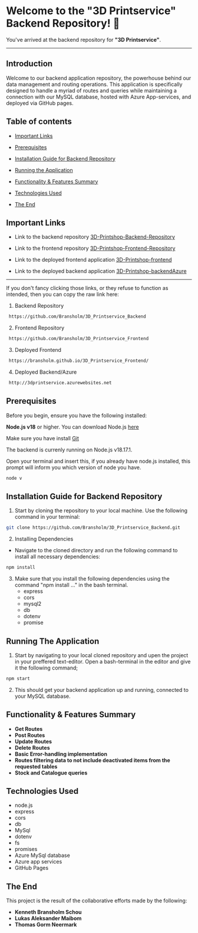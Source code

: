 # Welcome to the "3D Printservice" Backend Repository! 👋

You've arrived at the backend repository for **"3D Printservice"**. 

---------

## Introduction

Welcome to our backend application repository, the powerhouse behind our data management and routing operations. This application is specifically designed to handle a myriad of routes and queries while maintaining a connection with our MySQL database, hosted with Azure App-services, and deployed via GitHub pages.

## Table of contents
- [Important Links](#important-links)
- [Prerequisites](#rerequisites)
- [Installation Guide for Backend Repository](#installation-guide-for-backend-repository)
- [Running the Application](#running-the-application)

- [Functionality & Features Summary](#functionality-&-features-summary)
- [Technologies Used](#technologies-used)
- [The End](#the-end)


## Important Links

- Link to the backend repository [3D-Printshop-Backend-Repository](https://github.com/Bransholm/3D_Printservice_Backend)

- Link to the frontend repository [3D-Printshop-Frontend-Repository](https://github.com/Bransholm/3D_Printservice_Frontend)

- Link to the deployed frontend application [3D-Printshop-frontend](https://bransholm.github.io/3D_Printservice_Frontend/)

- Link to the deployed backend application [3D-Printshop-backendAzure](http://3dprintservice.azurewebsites.net)

---

If you don't fancy clicking those links, or they refuse to function as intended, then you can copy the raw link here:

1.  Backend Repository

```bash
 https://github.com/Bransholm/3D_Printservice_Backend
```

2.  Frontend Repository

```bash
 https://github.com/Bransholm/3D_Printservice_Frontend
```

3.  Deployed Frontend

```bash
 https://bransholm.github.io/3D_Printservice_Frontend/
```

4.  Deployed Backend/Azure

```bash
 http://3dprintservice.azurewebsites.net
```

## Prerequisites

Before you begin, ensure you have the following installed:

**Node.js v18** or higher. You can download Node.js [here](https://nodejs.org/en)

Make sure you have install [Git](https://git-scm.com/downloads) 

The backend is currenly running on Node.js v18.17.1.

Open your terminal and insert this, if you already have node.js installed, this prompt will inform you which version of node you have.
```bash
node v
```

## Installation Guide for Backend Repository

1. Start by cloning the repository to your local machine. Use the following command in your terminal:

```bash
git clone https://github.com/Bransholm/3D_Printservice_Backend.git
```

2. Installing Dependencies
- Navigate to the cloned directory and run the following command to install all necessary dependencies:

```bash
npm install
```


  

3. Make sure that you install the following dependencies using the command "npm install ..." in the bash terminal.
    - express
    - cors
    - mysql2
    - db
    - dotenv
    - promise
 
## Running The Application

1. Start by navigating to your local cloned repository and upen the project in your preffered text-editor. Open a bash-terminal in the editor and give it the following command;

```bash
npm start
```
2. This should get your backend application up and running, connected to your MySQL database.

## Functionality & Features Summary

- **Get Routes**
- **Post Routes**
- **Update Routes**
- **Delete Routes**
- **Basic Error-handling implementation**
- **Routes filtering data to not include deactivated items from the requested tables**
- **Stock and Catalogue queries**

## Technologies Used

- node.js
- express
- cors
- db
- MySql
- dotenv
- fs
- promises
- Azure MySql database
- Azure app services
- GitHub Pages
## The End

This project is the result of the collaborative efforts made by the following:

- **Kenneth Bransholm Schou**
- **Lukas Aleksander Maibom**
- **Thomas Gorm Neermark**

